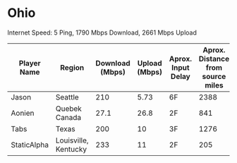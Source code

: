 # Ohio  

Internet Speed: 5 Ping, 1790 Mbps Download, 2661 Mbps Upload

| Player Name | Region | Download (Mbps) | Upload (Mbps) | Aprox. Input Delay | Aprox. Distance from source miles | Misc Notes |
|-|-|-|-|-|-|-|
| Jason | Seattle | 210 | 5.73 | 6F | 2388 |  |
| Aonien | Quebek Canada | 27.1 | 26.8 | 2F | 841 |  |
| Tabs | Texas | 200 | 10 | 3F | 1276 |  |
| StaticAlpha | Louisville, Kentucky | 233 | 11 | 2F | 205 |  |
